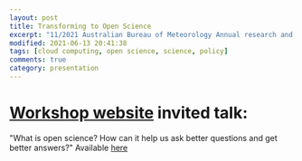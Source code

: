 ```yaml
---
layout: post
title: Transforming to Open Science 
excerpt: "11/2021 Australian Bureau of Meteorology Annual research and development workshop, invited presentation on open source science."
modified: 2021-06-13 20:41:38
tags: [cloud computing, open science, science, policy]
comments: true
category: presentation
---
```

# [Workshop website](http://www.bom.gov.au/research/workshop/2021/) invited talk:
"What is open science? How can it help us ask better questions and get better answers?" Available [here](https://www.youtube.com/watch?v=CtaQN4546Cw&ab_channel=BureauofMeteorology)

